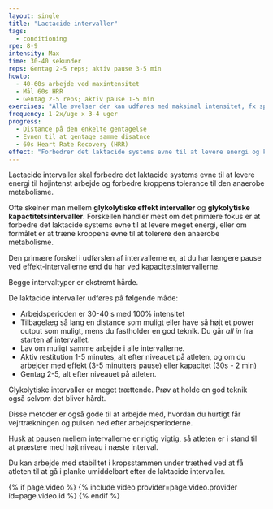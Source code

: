```yaml
---
layout: single
title: "Lactacide intervaller"
tags:
  - conditioning
rpe: 8-9
intensity: Max
time: 30-40 sekunder
reps: Gentag 2-5 reps; aktiv pause 3-5 min
howto:
  - 40-60s arbejde ved maxintensitet
  - Mål 60s HRR
  - Gentag 2-5 reps; aktiv pause 1-5 min
exercises: "Alle øvelser der kan udføres med maksimal intensitet, fx sprint eller sportsspecifikke øvelser."
frequency: 1-2x/uge x 3-4 uger
progress:
  - Distance på den enkelte gentagelse
  - Evnen til at gentage samme disatnce
  - 60s Heart Rate Recovery (HRR)
effect: "Forbedrer det laktacide systems evne til at levere energi og kroppens tolerance til den anaerobe metabolisme."
---
```


Lactacide intervaller skal forbedre det laktacide systems evne til at levere energi til højintenst arbejde og forbedre kroppens tolerance til den anaerobe metabolisme.

Ofte skelner man mellem **glykolytiske effekt intervaller** og **glykolytiske kapactitetsintervaller**. Forskellen handler mest om det primære fokus er at forbedre det laktacide systems evne til at levere meget energi, eller om formålet er at træne kroppens evne til at tolerere den anaerobe metabolisme.

Den primære forskel i udførslen af intervallerne er, at du har længere pause ved effekt-intervallerne end du har ved kapacitetsintervallerne.

Begge intervaltyper er ekstremt hårde.

De laktacide intervaller udføres på følgende måde:

- Arbejdsperioden er 30-40 s med 100% intensitet
- Tilbagelæg så lang en distance som muligt eller have så højt et power output som muligt, mens du fastholder en god teknik. Du går _all in_ fra starten af intervallet.
- Lav om muligt samme arbejde i alle intervallerne.
- Aktiv restitution 1-5 minutes, alt efter niveauet på atleten, og om du arbejder med effekt (3-5 minutters pause) eller kapacitet (30s - 2 min)
- Gentag 2-5, alt efter niveauet på atleten.

Glykolytiske intervaller er meget trættende. Prøv at holde en god teknik også selvom det bliver hårdt.

Disse metoder er også gode til at arbejde med, hvordan du hurtigt får vejrtrækningen og pulsen ned efter arbejdsperioderne.

Husk at pausen mellem intervallerne er rigtig vigtig, så atleten er i stand til at præstere med højt niveau i næste interval.

Du kan arbejde med stabilitet i kropsstammen under træthed ved at få atleten til at gå i planke umiddelbart efter de laktacide intervaller.

{% if page.video %}
  {% include video provider=page.video.provider id=page.video.id %}
{% endif %}
